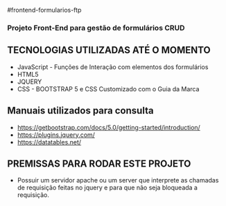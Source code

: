 #frontend-formularios-ftp
### Projeto Front-End para gestão de formulários CRUD

## **TECNOLOGIAS UTILIZADAS ATÉ O MOMENTO**

* JavaScript - Funções de Interação com elementos dos formulários
* HTML5
* JQUERY
* CSS - BOOTSTRAP 5 e CSS Customizado com o Guia da Marca
  
## Manuais utilizados para consulta
* https://getbootstrap.com/docs/5.0/getting-started/introduction/
* https://plugins.jquery.com/
* https://datatables.net/

## PREMISSAS PARA RODAR ESTE PROJETO
* Possuir um servidor apache ou um server que interprete as chamadas de requisição feitas no jquery e para que não seja bloqueada a requisição.
